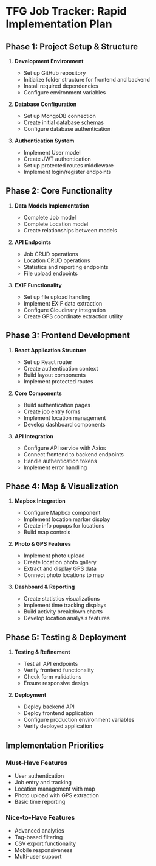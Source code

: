 # TFG Job Tracker: Rapid Implementation Plan

## Phase 1: Project Setup & Structure

1. **Development Environment**
   - Set up GitHub repository
   - Initialize folder structure for frontend and backend
   - Install required dependencies
   - Configure environment variables

2. **Database Configuration**
   - Set up MongoDB connection
   - Create initial database schemas
   - Configure database authentication

3. **Authentication System**
   - Implement User model
   - Create JWT authentication
   - Set up protected routes middleware
   - Implement login/register endpoints

## Phase 2: Core Functionality

1. **Data Models Implementation**
   - Complete Job model
   - Complete Location model
   - Create relationships between models

2. **API Endpoints**
   - Job CRUD operations
   - Location CRUD operations
   - Statistics and reporting endpoints
   - File upload endpoints

3. **EXIF Functionality**
   - Set up file upload handling
   - Implement EXIF data extraction
   - Configure Cloudinary integration
   - Create GPS coordinate extraction utility

## Phase 3: Frontend Development

1. **React Application Structure**
   - Set up React router
   - Create authentication context
   - Build layout components
   - Implement protected routes

2. **Core Components**
   - Build authentication pages
   - Create job entry forms
   - Implement location management
   - Develop dashboard components

3. **API Integration**
   - Configure API service with Axios
   - Connect frontend to backend endpoints
   - Handle authentication tokens
   - Implement error handling

## Phase 4: Map & Visualization

1. **Mapbox Integration**
   - Configure Mapbox component
   - Implement location marker display
   - Create info popups for locations
   - Build map controls

2. **Photo & GPS Features**
   - Implement photo upload
   - Create location photo gallery
   - Extract and display GPS data
   - Connect photo locations to map

3. **Dashboard & Reporting**
   - Create statistics visualizations
   - Implement time tracking displays
   - Build activity breakdown charts
   - Develop location analysis features

## Phase 5: Testing & Deployment

1. **Testing & Refinement**
   - Test all API endpoints
   - Verify frontend functionality
   - Check form validations
   - Ensure responsive design

2. **Deployment**
   - Deploy backend API
   - Deploy frontend application
   - Configure production environment variables
   - Verify deployed application

## Implementation Priorities

### Must-Have Features
- User authentication
- Job entry and tracking
- Location management with map
- Photo upload with GPS extraction
- Basic time reporting

### Nice-to-Have Features
- Advanced analytics
- Tag-based filtering
- CSV export functionality
- Mobile responsiveness
- Multi-user support